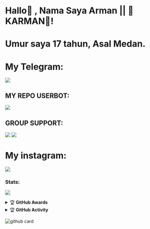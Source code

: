 # Hallo👋 , Nama Saya Arman || 🌟KARMAN🌟!

# Umur saya 17 tahun, Asal Medan.

# My Telegram:

[<img src="https://media0.giphy.com/media/ya4eevXU490Iw/giphy.gif">](https://t.me/PakkPoll)

## MY REPO USERBOT:

[<img src="https://media0.giphy.com/media/du3J3cXyzhj75IOgvA/giphy.gif">](https://github.com/ArmanGG01/KARMAN-USERBOT)

## GROUP SUPPORT:

<a href="https://t.me/obrolansuar" target="blank"><img src="https://img.shields.io/badge/OBROLAN-SUAR-green?style=flat&logo=telegram" /></a>
<a href="https://t.me/geezsupportgroup" target="blank"><img src="https://img.shields.io/badge/GEEZ-SUPPORT GROUP-black?style=flat&logo=telegram" /></a>

# My instagram:

[<img src="https://telegra.ph/file/f264274f7209f8d3a2416.jpg">](https://www.instagram.com/arman_nasution123?r=nametag)



### Stats:
<p>
    <img src="https://github-readme-stats.vercel.app/api?username=ArmanGG01&hide=contribs,prs&show_icons=true&hide_border=true&title_color=002" />
</p>

<details>
    <summary>&#127942 <b>GitHub Awards</b></summary><br/>

![Github Trophy](https://github-profile-trophy.vercel.app/?username=ArmanGG01)

</details>

<details>
    <summary>&#127942 <b>GitHub Activity</b></summary><br/>

![Metrics](https://metrics.lecoq.io/ArmanGG01?template=classic&repositories.forks=true&languages=1&languages.colors=github&languages.threshold=0%25&config.timezone=Asia%2FJakarta)

</details>

![github card](https://github-readme-stats.vercel.app/api/pin/?username=ArmanGG01&repo=karman-userbot&theme=dark)

